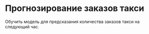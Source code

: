 # Прогнозирование заказов такси
Обучить модель для предсказания количества заказов такси на следующий час.
